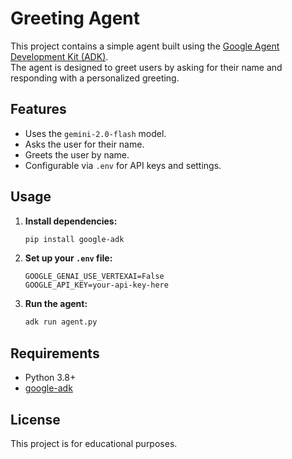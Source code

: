 # Greeting Agent

This project contains a simple agent built using the [Google Agent Development Kit (ADK)](https://github.com/google/generative-ai-docs/tree/main/agent-development-kit).  
The agent is designed to greet users by asking for their name and responding with a personalized greeting.

## Features

- Uses the `gemini-2.0-flash` model.
- Asks the user for their name.
- Greets the user by name.
- Configurable via `.env` for API keys and settings.

## Usage

1. **Install dependencies:**
   ```bash
   pip install google-adk
   ```

2. **Set up your `.env` file:**
   ```
   GOOGLE_GENAI_USE_VERTEXAI=False
   GOOGLE_API_KEY=your-api-key-here
   ```

3. **Run the agent:**
   ```bash
   adk run agent.py
   ```

## Requirements

- Python 3.8+
- [google-adk](https://pypi.org/project/google-adk/)

## License

This project is for educational purposes.
